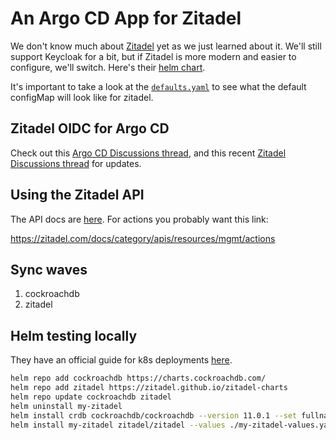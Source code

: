 # An Argo CD App for Zitadel

We don't know much about [Zitadel](https://github.com/zitadel/zitadel/tree/main) yet as we just learned about it. We'll still support Keycloak for a bit, but if Zitadel is more modern and easier to configure, we'll switch. Here's their [helm chart](https://github.com/zitadel/zitadel-charts/tree/main).

It's important to take a look at the [`defaults.yaml`](https://github.com/zitadel/zitadel/blob/main/cmd/defaults.yaml) to see what the default configMap will look like for zitadel.

## Zitadel OIDC for Argo CD
Check out this [Argo CD Discussions thread](https://github.com/argoproj/argo-cd/discussions/11855), and this recent [Zitadel Discussions thread](https://github.com/zitadel/zitadel-charts/discussions/116) for updates.

## Using the Zitadel API

The API docs are [here](https://zitadel.com/docs/category/apis). For actions you probably want this link:

https://zitadel.com/docs/category/apis/resources/mgmt/actions


## Sync waves
1. cockroachdb
2. zitadel


## Helm testing locally

They have an official guide for k8s deployments [here](https://zitadel.com/docs/self-hosting/deploy/kubernetes).

```bash
helm repo add cockroachdb https://charts.cockroachdb.com/
helm repo add zitadel https://zitadel.github.io/zitadel-charts
helm repo update cockroachdb zitadel
helm uninstall my-zitadel
helm install crdb cockroachdb/cockroachdb --version 11.0.1 --set fullnameOverride=crdb
helm install my-zitadel zitadel/zitadel --values ./my-zitadel-values.yaml
```
